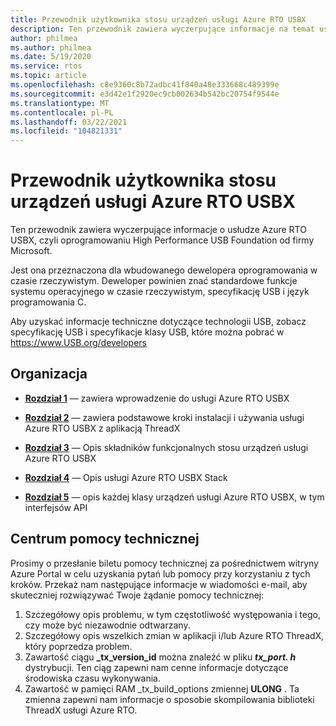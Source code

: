 ```yaml
---
title: Przewodnik użytkownika stosu urządzeń usługi Azure RTO USBX
description: Ten przewodnik zawiera wyczerpujące informacje na temat usługi Azure RTO USBX, czyli oprogramowania USB Foundation o wysokiej wydajności firmy Microsoft
author: philmea
ms.author: philmea
ms.date: 5/19/2020
ms.service: rtos
ms.topic: article
ms.openlocfilehash: c8e9360c8b72adbc41f840a48e333668c489399e
ms.sourcegitcommit: e3d42e1f2920ec9cb002634b542bc20754f9544e
ms.translationtype: MT
ms.contentlocale: pl-PL
ms.lasthandoff: 03/22/2021
ms.locfileid: "104821331"
---
```

# <a name="azure-rtos-usbx-device-stack-user-guide"></a>Przewodnik użytkownika stosu urządzeń usługi Azure RTO USBX

Ten przewodnik zawiera wyczerpujące informacje o usłudze Azure RTO USBX, czyli oprogramowaniu High Performance USB Foundation od firmy Microsoft.

Jest ona przeznaczona dla wbudowanego dewelopera oprogramowania w czasie rzeczywistym. Deweloper powinien znać standardowe funkcje systemu operacyjnego w czasie rzeczywistym, specyfikację USB i język programowania C.

Aby uzyskać informacje techniczne dotyczące technologii USB, zobacz specyfikację USB i specyfikacje klasy USB, które można pobrać w https://www.USB.org/developers

## <a name="organization"></a>Organizacja

- [**Rozdział 1**](usbx-device-stack-1.md) — zawiera wprowadzenie do usługi Azure RTO USBX

- [**Rozdział 2**](usbx-device-stack-2.md) — zawiera podstawowe kroki instalacji i używania usługi Azure RTO USBX z aplikacją ThreadX

- [**Rozdział 3**](usbx-device-stack-3.md) — Opis składników funkcjonalnych stosu urządzeń usługi Azure RTO USBX

- [**Rozdział 4**](usbx-device-stack-4.md) — Opis usługi Azure RTO USBX Stack

- [**Rozdział 5**](usbx-device-stack-5.md) — opis każdej klasy urządzeń usługi Azure RTO USBX, w tym interfejsów API

## <a name="customer-support-center"></a>Centrum pomocy technicznej

Prosimy o przesłanie biletu pomocy technicznej za pośrednictwem witryny Azure Portal w celu uzyskania pytań lub pomocy przy korzystaniu z tych kroków. Przekaż nam następujące informacje w wiadomości e-mail, aby skuteczniej rozwiązywać Twoje żądanie pomocy technicznej:

1. Szczegółowy opis problemu, w tym częstotliwość występowania i tego, czy może być niezawodnie odtwarzany.
2. Szczegółowy opis wszelkich zmian w aplikacji i/lub Azure RTO ThreadX, który poprzedza problem.
3. Zawartość ciągu **_tx_version_id** można znaleźć w pliku **_tx_port. h_** dystrybucji. Ten ciąg zapewni nam cenne informacje dotyczące środowiska czasu wykonywania.
4. Zawartość w pamięci RAM _tx_build_options zmiennej  **ULONG** . Ta zmienna zapewni nam informacje o sposobie skompilowania biblioteki ThreadX usługi Azure RTO.

